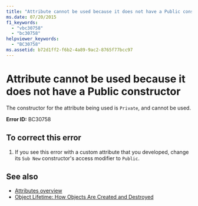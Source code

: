 ```yaml
---
title: "Attribute cannot be used because it does not have a Public constructor"
ms.date: 07/20/2015
f1_keywords: 
  - "vbc30758"
  - "bc30758"
helpviewer_keywords: 
  - "BC30758"
ms.assetid: b72d1ff2-f6b2-4a89-9ac2-8765f77bcc97
---
```

# Attribute cannot be used because it does not have a Public constructor
The constructor for the attribute being used is `Private`, and cannot be used.  
  
 **Error ID:** BC30758  
  
## To correct this error  
  
1.  If you see this error with a custom attribute that you developed, change its `Sub New` constructor's access modifier to `Public`.  
  
## See also
- [Attributes overview](~/docs/visual-basic/programming-guide/concepts/attributes/index.md)
- [Object Lifetime: How Objects Are Created and Destroyed](../../visual-basic/programming-guide/language-features/objects-and-classes/object-lifetime-how-objects-are-created-and-destroyed.md)

